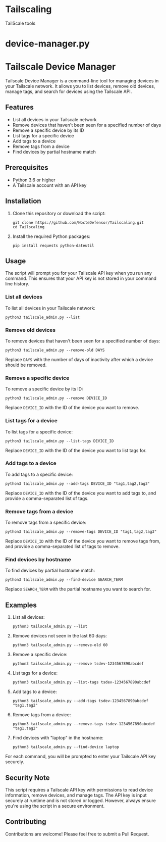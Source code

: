 # Tailscaling
TailScale tools

# device-manager.py
# Tailscale Device Manager

Tailscale Device Manager is a command-line tool for managing devices in your Tailscale network. It allows you to list devices, remove old devices, manage tags, and search for devices using the Tailscale API.

## Features

- List all devices in your Tailscale network
- Remove devices that haven't been seen for a specified number of days
- Remove a specific device by its ID
- List tags for a specific device
- Add tags to a device
- Remove tags from a device
- Find devices by partial hostname match

## Prerequisites

- Python 3.6 or higher
- A Tailscale account with an API key

## Installation

1. Clone this repository or download the script:

   ```
   git clone https://github.com/NocteDefensor/Tailscaling.git
   cd Tailscaling
   ```

2. Install the required Python packages:

   ```
   pip install requests python-dateutil
   ```

## Usage

The script will prompt you for your Tailscale API key when you run any command. This ensures that your API key is not stored in your command line history.

### List all devices

To list all devices in your Tailscale network:

```
python3 tailscale_admin.py --list
```

### Remove old devices

To remove devices that haven't been seen for a specified number of days:

```
python3 tailscale_admin.py --remove-old DAYS
```

Replace `DAYS` with the number of days of inactivity after which a device should be removed.

### Remove a specific device

To remove a specific device by its ID:

```
python3 tailscale_admin.py --remove DEVICE_ID
```

Replace `DEVICE_ID` with the ID of the device you want to remove.

### List tags for a device

To list tags for a specific device:

```
python3 tailscale_admin.py --list-tags DEVICE_ID
```

Replace `DEVICE_ID` with the ID of the device you want to list tags for.

### Add tags to a device

To add tags to a specific device:

```
python3 tailscale_admin.py --add-tags DEVICE_ID "tag1,tag2,tag3"
```

Replace `DEVICE_ID` with the ID of the device you want to add tags to, and provide a comma-separated list of tags.

### Remove tags from a device

To remove tags from a specific device:

```
python3 tailscale_admin.py --remove-tags DEVICE_ID "tag1,tag2,tag3"
```

Replace `DEVICE_ID` with the ID of the device you want to remove tags from, and provide a comma-separated list of tags to remove.

### Find devices by hostname

To find devices by partial hostname match:

```
python3 tailscale_admin.py --find-device SEARCH_TERM
```

Replace `SEARCH_TERM` with the partial hostname you want to search for.

## Examples

1. List all devices:
   ```
   python3 tailscale_admin.py --list
   ```

2. Remove devices not seen in the last 60 days:
   ```
   python3 tailscale_admin.py --remove-old 60
   ```

3. Remove a specific device:
   ```
   python3 tailscale_admin.py --remove tsdev-1234567890abcdef
   ```

4. List tags for a device:
   ```
   python3 tailscale_admin.py --list-tags tsdev-1234567890abcdef
   ```

5. Add tags to a device:
   ```
   python3 tailscale_admin.py --add-tags tsdev-1234567890abcdef "tag1,tag2"
   ```

6. Remove tags from a device:
   ```
   python3 tailscale_admin.py --remove-tags tsdev-1234567890abcdef "tag1,tag2"
   ```

7. Find devices with "laptop" in the hostname:
   ```
   python3 tailscale_admin.py --find-device laptop
   ```

For each command, you will be prompted to enter your Tailscale API key securely.

## Security Note

This script requires a Tailscale API key with permissions to read device information, remove devices, and manage tags. The API key is input securely at runtime and is not stored or logged. However, always ensure you're using the script in a secure environment.

## Contributing

Contributions are welcome! Please feel free to submit a Pull Request.

